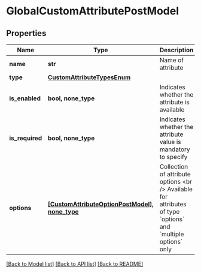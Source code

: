 # GlobalCustomAttributePostModel


## Properties
Name | Type | Description | Notes
------------ | ------------- | ------------- | -------------
**name** | **str** | Name of attribute | 
**type** | [**CustomAttributeTypesEnum**](CustomAttributeTypesEnum.md) |  | 
**is_enabled** | **bool, none_type** | Indicates whether the attribute is available | [optional] 
**is_required** | **bool, none_type** | Indicates whether the attribute value is mandatory to specify | [optional] 
**options** | [**[CustomAttributeOptionPostModel], none_type**](CustomAttributeOptionPostModel.md) | Collection of attribute options  &lt;br /&gt;  Available for attributes of type &#x60;options&#x60; and &#x60;multiple options&#x60; only | [optional] 

[[Back to Model list]](../README.md#documentation-for-models) [[Back to API list]](../README.md#documentation-for-api-endpoints) [[Back to README]](../README.md)


